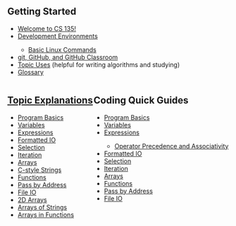 <style>
    .row {
      display: flex;
    }
    
    .column {
      flex: 50%;
    }
</style>

<h2>Getting Started</h2>
<ul>
    <li><a href="https://erinkeith.github.io/135/beninging">Welcome to CS 135!</a></li>
    <li><a href="https://erinkeith.github.io/135/start/dev_env">Development Environments</a></li>
        <ul>
            <li><a href="https://erinkeith.github.io/135/quick_guides/linux_commands">Basic Linux Commands</a></li>
        </ul>
    <li><a href="https://erinkeith.github.io/135/start/git">git, GitHub, and GitHub Classroom</a></li>
    <li><a href="https://erinkeith.github.io/135/start/topics">Topic Uses</a> (helpful for writing algorithms and studying)</li>
    <li><a href="https://erinkeith.github.io/135/start/glossary">Glossary</li>
</ul>
<div class="row">
  <div class="column">
    <h2>Topic Explanations</h2>
        <ul>
            <li><a href="https://erinkeith.github.io/135/topics/program_basics">Program Basics</a></li>
            <li><a href="https://erinkeith.github.io/135/topics/variables">Variables</a></li>
            <li><a href="https://erinkeith.github.io/135/topics/expressions">Expressions</a></li>
            <li><a href="https://erinkeith.github.io/135/topics/formatted_io">Formatted IO</a></li>
            <li><a href="https://erinkeith.github.io/135/topics/selection">Selection</a></li>
            <li><a href="https://erinkeith.github.io/135/topics/iteration">Iteration</a></li>
            <li><a href="https://erinkeith.github.io/135/topics/arrays">Arrays</a></li>
            <li><a href="https://erinkeith.github.io/135/topics/strings">C-style Strings</a></li>
            <li><a href="https://erinkeith.github.io/135/topics/functions">Functions</a></li>
            <li><a href="https://erinkeith.github.io/135/topics/pass_by_address">Pass by Address</a></li>
            <li><a href="https://erinkeith.github.io/135/topics/file_io">File IO</a></li>
            <li><a href="https://erinkeith.github.io/135/topics/2d_arrays">2D Arrays</a></li>
            <li><a href="https://erinkeith.github.io/135/topics/arrays_strings">Arrays of Strings</a></li>
            <li><a href="https://erinkeith.github.io/135/topics/arrays_functions">Arrays in Functions</a></li>
        </ul>
  </div>
  <div class="column">
    <h2>Coding Quick Guides</h2>
    <ul>
        <li><a href="https://erinkeith.github.io/135/quick_guides/program_basics">Program Basics</a></li>
        <li><a href="https://erinkeith.github.io/135/quick_guides/variables">Variables</a></li>
        <li><a href="https://erinkeith.github.io/135/quick_guides/expressions">Expressions</a></li>
            <ul>
                <li><a href="https://erinkeith.github.io/135/quick_guides/operators">Operator Precedence and Associativity</a></li>
            </ul>
        <li><a href="https://erinkeith.github.io/135/quick_guides/formatted_io">Formatted IO</a></li>
        <li><a href="https://erinkeith.github.io/135/quick_guides/selection">Selection</a></li>
        <li><a href="https://erinkeith.github.io/135/quick_guides/iteration">Iteration</a></li>
        <li><a href="https://erinkeith.github.io/135/quick_guides/arrays">Arrays</a></li>
        <li><a href="https://erinkeith.github.io/135/quick_guides/functions">Functions</a></li>
        <li><a href="https://erinkeith.github.io/135/quick_guides/pass_by_address">Pass by Address</a></li>
        <li><a href="https://erinkeith.github.io/135/quick_guides/file_io">File IO</a></li>
    </ul>
  </div>
</div>
